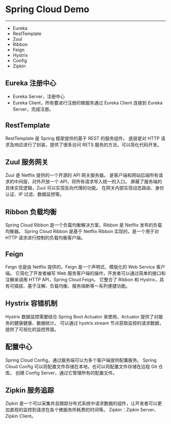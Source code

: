 # Spring Cloud Demo

---

+ Eureka
+ RestTemplate
+ Zuul
+ Ribbon
+ Feign
+ Hystrix
+ Config
+ Zipkin

## Eureka 注册中心
- Eureka Server，注册中心
- Eureka Client，所有要进行注册的微服务通过 Eureka Client 连接到 Eureka Server，完成注册。

## RestTemplate
RestTemplate 是 Spring 框架提供的基于 REST 的服务组件。
底层是对 HTTP 请求及响应进行了封装，提供了很多访问 RETS 服务的方法，可以简化代码开发。

## Zuul 服务网关
Zuul 是 Netflix 提供的一个开源的 API 网关服务器。
是客户端和网站后端所有请求的中间层，对外开放一个 API，将所有请求导入统一的入口。
屏蔽了服务端的具体实现逻辑，Zuul 可以实现反向代理的功能。
在网关内部实现动态路由、身份认证、IP 过滤、数据监控等。

## Ribbon 负载均衡
Spring Cloud Ribbon 是一个负载均衡解决方案，Ribbon 是 Netflix 发布的负载均衡器。
Spring Cloud Ribbon 是基于 Netflix Ribbon 实现的，是一个用于对 HTTP 请求进行控制的负载均衡客户端。

## Feign
Feign 也是由 Netflix 提供的，Feign 是一个声明式、模版化的 Web Service 客户端。
它简化了开发者编写 Web 服务客户端的操作，开发者可以通过简单的接口和注解来调用 HTTP API，Spring Cloud Feign。
它整合了 Ribbon 和 Hystrix，具有可插拔、基于注解、负载均衡、服务熔断等一系列便捷功能。

## Hystrix 容错机制
Hystrix 数据监控需要结合 Spring Boot Actuator 来使用，Actuator 提供了对服务的健康健康、数据统计。
可以通过 hystrix.stream 节点获取监控的请求数据，提供了可视化的监控界面。

## 配置中心
Spring Cloud Config，通过服务端可以为多个客户端提供配置服务。
Spring Cloud Config 可以将配置文件存储在本地，也可以将配置文件存储在远程 Git 仓库。
创建 Config Server，通过它管理所有的配置文件。

## Zipkin 服务追踪
Zipkin 是一个可以采集并且跟踪分布式系统中请求数据的组件，让开发者可以更加直观的监控到请求在各个微服务所耗费的时间等。
Zipkin：Zipkin Server、Zipkin Client。
